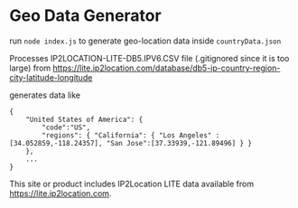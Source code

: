 # Geo Data Generator

run `node index.js` to generate geo-location data inside `countryData.json`

Processes IP2LOCATION-LITE-DB5.IPV6.CSV file (.gitignored since it is too large) from https://lite.ip2location.com/database/db5-ip-country-region-city-latitude-longitude

generates data like

```
{
    "United States of America": {
        "code":"US",
        "regions": { "California": { "Los Angeles" :[34.052859,-118.24357], "San Jose":[37.33939,-121.89496] } }
    },
    ...
}
```

This site or product includes IP2Location LITE data available from <a href="https://lite.ip2location.com">https://lite.ip2location.com</a>.
